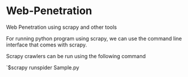 # Web-Penetration
Web Penetration using scrapy and other tools

For running python program using scrapy, we can use the command line interface that comes with scrapy.

Scrapy crawlers can be run using the following command

`$scrapy runspider Sample.py
